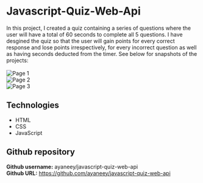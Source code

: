 # Javascript-Quiz-Web-Api
In this project, I created a quiz containing a series of questions where the user will have a total of 60 seconds to complete all 5 questions. I have desgined the quiz so that the user will gain points for every correct response and lose points irrespectively, for every incorrect question as well as having seconds deducted from the timer. See below for snapshots of the projects:
<br>
<br>
![Page 1](https://user-images.githubusercontent.com/108099259/182370018-4345f813-2951-45ce-a3b7-dc3e3f9f0e38.png)
<br>
![Page 2](https://user-images.githubusercontent.com/108099259/182370042-74df1ecd-237d-4ca5-90eb-2e66efc60367.png)
<br>
![Page 3](https://user-images.githubusercontent.com/108099259/182371567-7c83fa08-eeb5-4988-bfe6-4165103bcbae.png)
<br>


## Technologies
- HTML
- CSS
- JavaScript

## Github repository 

<b>Github username:</b> ayaneey/javascript-quiz-web-api
<br>
<b>Github URL:</b> https://github.com/ayaneey/javascript-quiz-web-api

